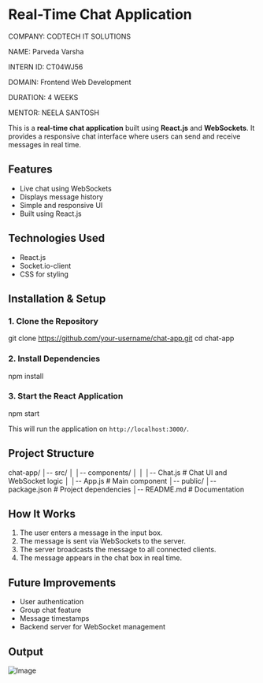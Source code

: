 # Real-Time Chat Application
COMPANY: CODTECH IT SOLUTIONS

NAME: Parveda Varsha

INTERN ID: CT04WJ56

DOMAIN: Frontend Web Development

DURATION: 4 WEEKS

MENTOR: NEELA SANTOSH


This is a **real-time chat application** built using **React.js** and **WebSockets**. It provides a responsive chat interface where users can send and receive messages in real time.

## Features
- Live chat using WebSockets
- Displays message history
- Simple and responsive UI
- Built using React.js

## Technologies Used
- React.js
- Socket.io-client
- CSS for styling

## Installation & Setup
### 1. Clone the Repository
git clone https://github.com/your-username/chat-app.git
cd chat-app

### 2. Install Dependencies
npm install

### 3. Start the React Application
npm start

This will run the application on `http://localhost:3000/`.

## Project Structure

chat-app/
│-- src/
│   │-- components/
│   │   │-- Chat.js  # Chat UI and WebSocket logic
│   │-- App.js  # Main component
│-- public/
│-- package.json  # Project dependencies
│-- README.md  # Documentation


## How It Works
1. The user enters a message in the input box.
2. The message is sent via WebSockets to the server.
3. The server broadcasts the message to all connected clients.
4. The message appears in the chat box in real time.

## Future Improvements
- User authentication
- Group chat feature
- Message timestamps
- Backend server for WebSocket management

## Output

![Image](https://github.com/user-attachments/assets/db06bd60-13c2-4ca5-9029-a290d0d1d4d9)


